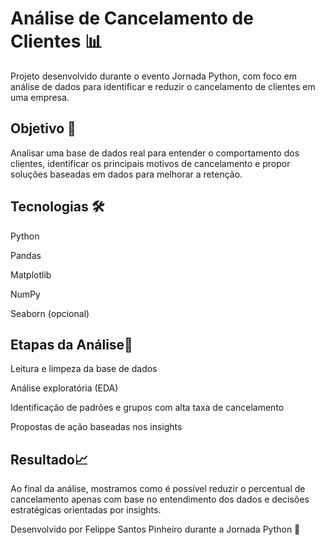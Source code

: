 # Análise de Cancelamento de Clientes 📊

Projeto desenvolvido durante o evento Jornada Python, com foco em análise de dados para identificar e reduzir o cancelamento de clientes em uma empresa.

## Objetivo 🚀 

Analisar uma base de dados real para entender o comportamento dos clientes, identificar os principais motivos de cancelamento e propor soluções baseadas em dados para melhorar a retenção.

## Tecnologias 🛠️ 
Python

Pandas

Matplotlib

NumPy

Seaborn (opcional)

## Etapas da Análise📌 

Leitura e limpeza da base de dados

Análise exploratória (EDA)

Identificação de padrões e grupos com alta taxa de cancelamento

Propostas de ação baseadas nos insights

## Resultado📈 

Ao final da análise, mostramos como é possível reduzir o percentual de cancelamento apenas com base no entendimento dos dados e decisões estratégicas orientadas por insights.

Desenvolvido por Felippe Santos Pinheiro durante a Jornada Python 🚀
